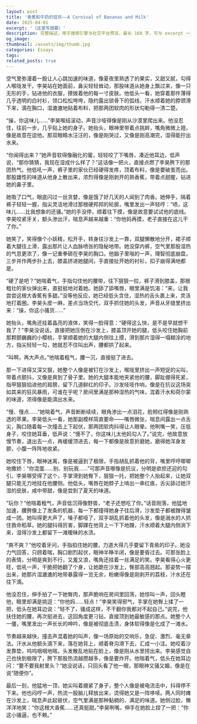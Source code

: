 ```yaml
---
layout: post
title: '香蕉和牛奶的狂欢——A Carnival of Bananas and Milk'
date: 2025-04-01
excerpt: '（这里写摘要）'
description: 完整描述，用于搜索引擎与社交平台预览，最长 160 字，可与 excerpt 一致
og_image: 
thumbnail: /assets/img/thumb.jpg
categories: Essays
tags: 
related_posts: true
---
```


空气里弥漫着一股让人心跳加速的味道，像夏夜里熟透了的果实，又甜又腻，勾得人喉咙发干。李昊站在她面前，鼻尖轻轻耸动，那股味道从她身上飘过来，像一只无形的手，钻进他的衣服，撩拨着他的每一寸皮肤。他低头一看，她穿着那件薄得几乎透明的白衬衫，领口松松垮垮，隐约露出锁骨下的弧线，汗水顺着她的脖颈滑下来，滴在胸口，湿漉漉地贴着布料，把那两团软肉的形状勾勒得一清二楚。

“操，你这味儿……”李昊喉结滚动，声音沙哑得像是刚从沙漠里爬出来。他没忍住，往前一步，几乎贴上她的身子。她抬头，眼神里带着点挑衅，嘴角微微上翘，像是故意在逗他。那双眼睛水汪汪的，像是刚哭过，又像是刚高潮完，湿得能拧出水来。

“你闻得出来？”她声音软得像融化的蜜，轻轻咬了下嘴唇，凑近他耳边，低声说，“那你猜猜，我现在湿成什么样了？”这话像一把火，直接点燃了李昊胯下的那团热气。他低吼一声，裤子里的家伙已经硬得发疼，顶着布料，像是要破茧而出。那股雄性的味道从他身上散出来，浓烈得像是刚剥开的熟香蕉，带着点甜腥，钻进她的鼻子里。

她吸了口气，眼底闪过一丝贪婪，像是饿了好几天的人闻到了肉香。她伸手，隔着裤子轻轻一握，指尖灵活地滑过那根硬邦邦的轮廓，嘴里发出一声轻哼：“啧，这味儿……比我想象的还骚。”她的手没停，顺着往下摸，像是故意要试试他的底线。李昊咬紧牙关，额头渗出汗，喘息声越来越重：“你他妈再摸，老子直接在这儿干了你。”

她笑了，笑得像个小妖精，松开手，转身往沙发上一靠，双腿懒散地分开，裙子顺着大腿往上滑，露出那片让人血脉喷张的隐秘地带。她没穿内裤，空气里那股湿热的气息更浓了，像一记重拳砸在李昊的胸口。他脑子里嗡的一声，理智彻底崩盘，三步并作两步扑上去，膝盖挤进她腿间，手直接扯开她的衬衫，扣子崩得满地都是。

“硬了是吧？”她喘着气，手指勾住他的腰带，往下狠狠一拉，裤子滑到膝盖，那根粗壮的家伙弹出来，直挺挺地对着她。她舔了舔嘴唇，眼里满是饥渴：“来，让我尝尝这根大香蕉有多甜。”没等他反应，她已经低头含住，湿热的舌头裹上来，灵活地打着圈。李昊头皮一麻，差点当场交代，双手抓住她的头发，声音从牙缝里挤出来：“操，你这小骚货……”

她抬头，嘴角还挂着晶亮的液体，笑得一脸得意：“硬得这么快，是不是早就想干我了？”李昊没说话，直接把她压倒在沙发上，膝盖顶开她的腿，低头咬住她胸前那颗颤巍巍的小樱桃，手掌顺着她的大腿内侧往上摸，滑到那片湿得一塌糊涂的地方，指尖轻轻一勾，她就忍不住叫出声，腰都拱了起来。

“叫啊，再大声点。”他喘着粗气，腰一沉，直接挺了进去。

那一下进得又深又狠，她整个人像是被钉在沙发上，喉咙里挤出一声短促的尖叫，带着点颤抖，又像是爽到了骨子里。她的大腿本能地夹紧他的腰，脚趾绷得死紧，指甲狠狠掐进他的肩膀，留下几道鲜红的印子。沙发吱吱作响，像是在抗议这场突如其来的狂风暴雨，可谁在乎呢？房间里满是那种湿热的气味，混着汗水和荷尔蒙的味道，浓得像是能滴出水来。

“慢、慢点……”她喘着气，声音断断续续，眼角渗出一点泪花，脸颊红得像是刚熟透的苹果。李昊低头一看，她那副模样简直要命——嘴唇微张，喘息间露出一点舌尖，胸口随着每一次撞击上下起伏，那两团软肉抖得让人眼晕。他咧嘴一笑，压低身子，咬住她耳垂，低声说：“慢不了，你这味儿太他妈勾人了。”说完，他故意放慢节奏，退出去一点，再缓缓顶进去，每一下都像是故意折磨她，磨得她浑身发颤，小腹一阵阵地收紧。

她咬住下唇，眼神迷离，像是被逼到了极限，手指胡乱抓着他的背，嘴里哼哼唧唧地撒娇：“你混蛋……别、别玩我……”可那声音哪像是抗议，分明是欲拒还迎的勾引。李昊哪受得了这个，手掌滑到她臀下，狠狠一托，把她整个人抬起来，让她双腿只能无力地挂在他腰侧。他低头，嘴唇在她脖子上啃出一串红痕，舌尖舔过她汗湿的皮肤，咸中带甜，像是尝到了夏天的味道。

“玩你？”他喘着粗气，声音低沉得像野兽，“老子还想吃了你。”话音刚落，他猛地加速，腰胯像上了发条的机器，每一下都撞得她身子往后滑，沙发垫子都被蹭得皱成一团。她叫得更大声了，嗓子都哑了，双手胡乱抓着他的头发，像是溺水的人抓住救命稻草。她的腿抖得厉害，脚踝在他背上一下下地蹭，汗水顺着大腿内侧淌下来，湿得沙发上都留下一滩暧昧的水渍。

“爽不爽？”他咬着牙问，手指掐住她的腰，力道大得几乎要留下青紫的印子。她没力气回答，只顾着喘，胸口剧烈起伏，眼神半睁半闭，像是要昏过去。可那张脸上的表情，分明是爽到不行，又羞又浪，嘴角还挂着一丝满足的笑。李昊看得心火更旺，低吼一声，干脆把她翻了个身，让她跪在沙发上，臀部高高翘起。那姿势一摆出来，她那片湿漉漉的地带暴露得一览无余，粉嫩得像是刚剥开的荔枝，汁水还在往下滴。

他没忍住，伸手拍了一下她臀肉，那声脆响在房间里回荡，她惊叫一声，回头瞪他，眼里却满是挑逗：“你他妈……轻点！”李昊笑得邪气，手掌在她臀上揉了一把，低头在她耳边说：“轻不了，骚成这样，不干翻你我都对不起自己。”说完，他扶住她的腰，再次挺进去，这回角度更刁钻，直接顶到她最敏感的那点。她整个人一僵，嘴里发出一声长长的呻吟，像是被彻底击溃，身体软得像是化成了一滩水。

节奏越来越快，撞击声混着她的叫声，像一场原始的交响乐，急促、激烈、毫无章法。汗水从他额头滴下来，落在她背上，顺着脊沟滑下去，汇成一小洼。她咬着沙发靠垫，呜呜咽咽地喘，头发散乱地贴在脸上，像是刚从水里捞出来。李昊感觉自己也快到极限了，胯下那股热流越攒越多，像是要炸开。他喘着气，低头在她耳边问：“要不要我射里头？”她没说话，只回头看了他一眼，那眼神又骚又媚，像是在说“随便你”。

最后一刻，他猛地一顶，她尖叫着绷紧了身子，整个人像是被电流击中，抖得停不下来。他也闷哼一声，热流一股脑儿释放出来，烫得她又是一阵哆嗦。两人同时瘫在沙发上，喘息声此起彼伏，空气里满是那种黏稠的、满足的味道。她侧过脸，懒洋洋地笑：“你这根大香蕉……还真挺甜。”李昊咧嘴，伸手在她脸上捏了一把：“你这小骚逼，也不赖。”